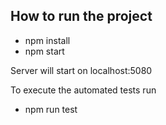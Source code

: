 ## How to run the project

* npm install
* npm start

Server will start on localhost:5080

To execute the automated tests run

* npm run test

